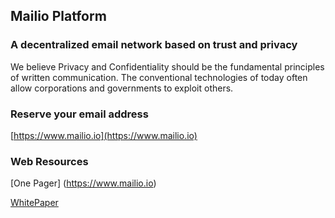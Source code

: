 ## Mailio Platform

### A decentralized email network based on trust and privacy

We believe Privacy and Confidentiality should be the fundamental principles of written communication. The conventional technologies of today often allow corporations and governments to exploit others.

### Reserve your email address

[https://www.mailio.io](https://www.mailio.io)

### Web Resources

[One Pager] (https://www.mailio.io)

[WhitePaper](https://www.mailio.io)
